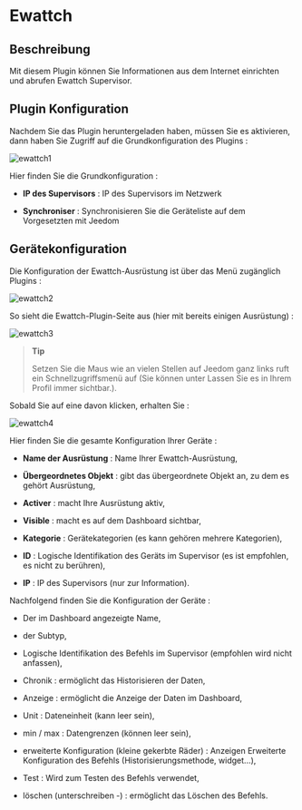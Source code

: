 Ewattch 
=======

Beschreibung 
-----------

Mit diesem Plugin können Sie Informationen aus dem Internet einrichten und abrufen
Ewattch Supervisor.

Plugin Konfiguration 
-----------------------

Nachdem Sie das Plugin heruntergeladen haben, müssen Sie es aktivieren, dann haben Sie
Zugriff auf die Grundkonfiguration des Plugins :

![ewattch1](../images/ewattch1.PNG)

Hier finden Sie die Grundkonfiguration :

-   **IP des Supervisors** : IP des Supervisors im Netzwerk

-   **Synchroniser** : Synchronisieren Sie die Geräteliste
    auf dem Vorgesetzten mit Jeedom

Gerätekonfiguration 
-----------------------------

Die Konfiguration der Ewattch-Ausrüstung ist über das Menü zugänglich
Plugins :

![ewattch2](../images/ewattch2.PNG)

So sieht die Ewattch-Plugin-Seite aus (hier mit bereits einigen
Ausrüstung) :

![ewattch3](../images/ewattch3.PNG)

> **Tip**
>
> Setzen Sie die Maus wie an vielen Stellen auf Jeedom ganz links
> ruft ein Schnellzugriffsmenü auf (Sie können unter
> Lassen Sie es in Ihrem Profil immer sichtbar.).

Sobald Sie auf eine davon klicken, erhalten Sie :

![ewattch4](../images/ewattch4.PNG)

Hier finden Sie die gesamte Konfiguration Ihrer Geräte :

-   **Name der Ausrüstung** : Name Ihrer Ewattch-Ausrüstung,

-   **Übergeordnetes Objekt** : gibt das übergeordnete Objekt an, zu dem es gehört
    Ausrüstung,

-   **Activer** : macht Ihre Ausrüstung aktiv,

-   **Visible** : macht es auf dem Dashboard sichtbar,

-   **Kategorie** : Gerätekategorien (es kann gehören
    mehrere Kategorien),

-   **ID** : Logische Identifikation des Geräts im Supervisor (es ist
    empfohlen, es nicht zu berühren),

-   **IP** : IP des Supervisors (nur zur Information).

Nachfolgend finden Sie die Konfiguration der Geräte :

-   Der im Dashboard angezeigte Name,

-   der Subtyp,

-   Logische Identifikation des Befehls im Supervisor (empfohlen wird
    nicht anfassen),

-   Chronik : ermöglicht das Historisieren der Daten,

-   Anzeige : ermöglicht die Anzeige der Daten im Dashboard,

-   Unit : Dateneinheit (kann leer sein),

-   min / max : Datengrenzen (können leer sein),

-   erweiterte Konfiguration (kleine gekerbte Räder) : Anzeigen
    Erweiterte Konfiguration des Befehls (Historisierungsmethode,
    widget…​),

-   Test : Wird zum Testen des Befehls verwendet,

-   löschen (unterschreiben -) : ermöglicht das Löschen des Befehls.



